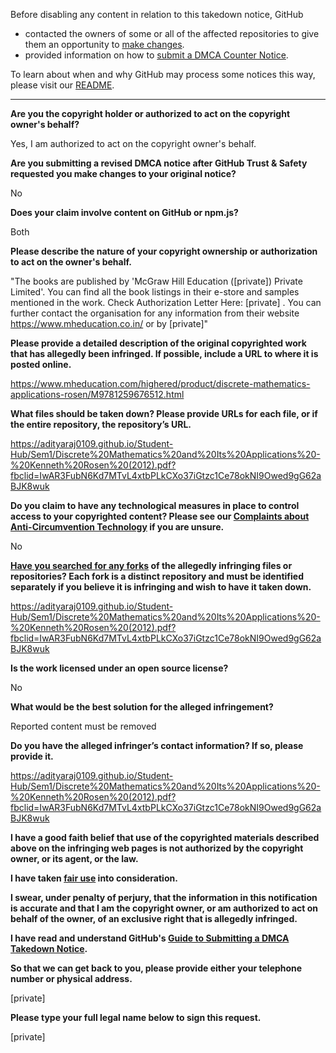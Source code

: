 Before disabling any content in relation to this takedown notice, GitHub
- contacted the owners of some or all of the affected repositories to give them an opportunity to [make changes](https://docs.github.com/en/github/site-policy/dmca-takedown-policy#a-how-does-this-actually-work).
- provided information on how to [submit a DMCA Counter Notice](https://docs.github.com/en/articles/guide-to-submitting-a-dmca-counter-notice).

To learn about when and why GitHub may process some notices this way, please visit our [README](https://github.com/github/dmca/blob/master/README.md#anatomy-of-a-takedown-notice).

---

**Are you the copyright holder or authorized to act on the copyright owner's behalf?**

Yes, I am authorized to act on the copyright owner's behalf.

**Are you submitting a revised DMCA notice after GitHub Trust & Safety requested you make changes to your original notice?**

No

**Does your claim involve content on GitHub or npm.js?**

Both

**Please describe the nature of your copyright ownership or authorization to act on the owner's behalf.**

"The books are published by 'McGraw Hill Education ([private]) Private Limited'. You can find all the book listings in their e-store and samples mentioned in the work. Check Authorization Letter Here: [private] . You can further contact the organisation for any information from their website https://www.mheducation.co.in/ or by [private]"

**Please provide a detailed description of the original copyrighted work that has allegedly been infringed. If possible, include a URL to where it is posted online.**

https://www.mheducation.com/highered/product/discrete-mathematics-applications-rosen/M9781259676512.html

**What files should be taken down? Please provide URLs for each file, or if the entire repository, the repository’s URL.**

https://adityaraj0109.github.io/Student-Hub/Sem1/Discrete%20Mathematics%20and%20Its%20Applications%20-%20Kenneth%20Rosen%20(2012).pdf?fbclid=IwAR3FubN6Kd7MTvL4xtbPLkCXo37iGtzc1Ce78okNI9Owed9gG62aBJK8wuk

**Do you claim to have any technological measures in place to control access to your copyrighted content? Please see our <a href="https://docs.github.com/articles/guide-to-submitting-a-dmca-takedown-notice#complaints-about-anti-circumvention-technology">Complaints about Anti-Circumvention Technology</a> if you are unsure.**

No

**<a href="https://docs.github.com/articles/dmca-takedown-policy#b-what-about-forks-or-whats-a-fork">Have you searched for any forks</a> of the allegedly infringing files or repositories? Each fork is a distinct repository and must be identified separately if you believe it is infringing and wish to have it taken down.**

https://adityaraj0109.github.io/Student-Hub/Sem1/Discrete%20Mathematics%20and%20Its%20Applications%20-%20Kenneth%20Rosen%20(2012).pdf?fbclid=IwAR3FubN6Kd7MTvL4xtbPLkCXo37iGtzc1Ce78okNI9Owed9gG62aBJK8wuk

**Is the work licensed under an open source license?**

No

**What would be the best solution for the alleged infringement?**

Reported content must be removed

**Do you have the alleged infringer’s contact information? If so, please provide it.**

https://adityaraj0109.github.io/Student-Hub/Sem1/Discrete%20Mathematics%20and%20Its%20Applications%20-%20Kenneth%20Rosen%20(2012).pdf?fbclid=IwAR3FubN6Kd7MTvL4xtbPLkCXo37iGtzc1Ce78okNI9Owed9gG62aBJK8wuk

**I have a good faith belief that use of the copyrighted materials described above on the infringing web pages is not authorized by the copyright owner, or its agent, or the law.**

**I have taken <a href="https://www.lumendatabase.org/topics/22">fair use</a> into consideration.**

**I swear, under penalty of perjury, that the information in this notification is accurate and that I am the copyright owner, or am authorized to act on behalf of the owner, of an exclusive right that is allegedly infringed.**

**I have read and understand GitHub's <a href="https://docs.github.com/articles/guide-to-submitting-a-dmca-takedown-notice/">Guide to Submitting a DMCA Takedown Notice</a>.**

**So that we can get back to you, please provide either your telephone number or physical address.**

[private]

**Please type your full legal name below to sign this request.**

[private]
